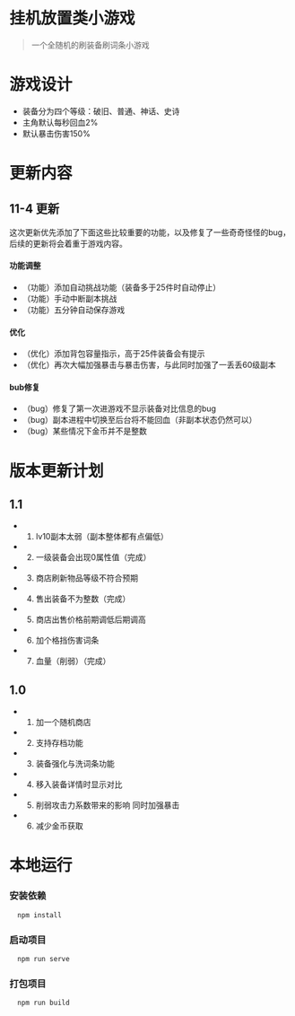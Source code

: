 # 挂机放置类小游戏

> 一个全随机的刷装备刷词条小游戏

# 游戏设计

  * 装备分为四个等级：破旧、普通、神话、史诗
  * 主角默认每秒回血2%
  * 默认暴击伤害150%  

# 更新内容

  ## 11-4 更新

  这次更新优先添加了下面这些比较重要的功能，以及修复了一些奇奇怪怪的bug，后续的更新将会着重于游戏内容。

  #### 功能调整

  * （功能）添加自动挑战功能（装备多于25件时自动停止）
  * （功能）手动中断副本挑战
  * （功能）五分钟自动保存游戏

  #### 优化

  * （优化）添加背包容量指示，高于25件装备会有提示
  * （优化）再次大幅加强暴击与暴击伤害，与此同时加强了一丢丢60级副本

  #### bub修复
  
  * （bug）修复了第一次进游戏不显示装备对比信息的bug
  * （bug）副本进程中切换至后台将不能回血（非副本状态仍然可以）
  * （bug）某些情况下金币并不是整数
  

# 版本更新计划



  ##  1.1

  * 1. lv10副本太弱（副本整体都有点偏低）
  * 2. 一级装备会出现0属性值（完成）
  * 3. 商店刷新物品等级不符合预期
  * 4. 售出装备不为整数（完成）
  * 5. 商店出售价格前期调低后期调高
  * 6. 加个格挡伤害词条
  * 7. 血量（削弱）（完成）

  ## 1.0

  * 1. 加一个随机商店
  * 2. 支持存档功能
  * 3. 装备强化与洗词条功能
  * 4. 移入装备详情时显示对比
  * 5. 削弱攻击力系数带来的影响 同时加强暴击
  * 6. 减少金币获取

  

# 本地运行
### 安装依赖
```sh
  npm install
```

### 启动项目
```sh
  npm run serve
```

### 打包项目
```sh
  npm run build
```